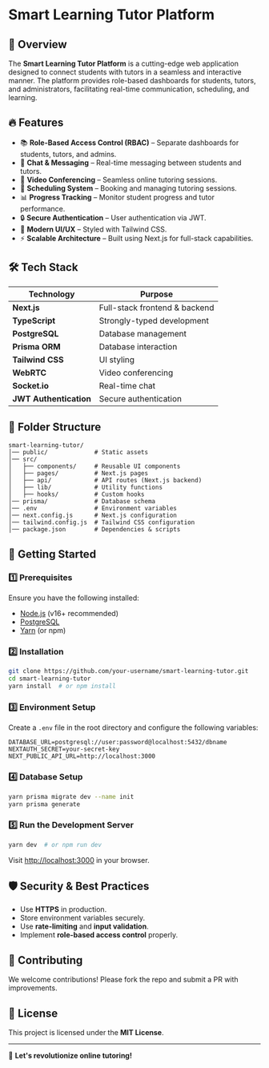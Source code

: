 # Smart Learning Tutor Platform

## 🚀 Overview
The **Smart Learning Tutor Platform** is a cutting-edge web application designed to connect students with tutors in a seamless and interactive manner. The platform provides role-based dashboards for students, tutors, and administrators, facilitating real-time communication, scheduling, and learning.

## 🔥 Features
- 📚 **Role-Based Access Control (RBAC)** – Separate dashboards for students, tutors, and admins.
- 💬 **Chat & Messaging** – Real-time messaging between students and tutors.
- 🎥 **Video Conferencing** – Seamless online tutoring sessions.
- 📆 **Scheduling System** – Booking and managing tutoring sessions.
- 📊 **Progress Tracking** – Monitor student progress and tutor performance.
- 🔒 **Secure Authentication** – User authentication via JWT.
- 🎨 **Modern UI/UX** – Styled with Tailwind CSS.
- ⚡ **Scalable Architecture** – Built using Next.js for full-stack capabilities.

## 🛠️ Tech Stack
| Technology | Purpose |
|------------|---------|
| **Next.js** | Full-stack frontend & backend |
| **TypeScript** | Strongly-typed development |
| **PostgreSQL** | Database management |
| **Prisma ORM** | Database interaction |
| **Tailwind CSS** | UI styling |
| **WebRTC** | Video conferencing |
| **Socket.io** | Real-time chat |
| **JWT Authentication** | Secure authentication |

## 📂 Folder Structure
```
smart-learning-tutor/
│── public/             # Static assets
│── src/
│   ├── components/     # Reusable UI components
│   ├── pages/          # Next.js pages
│   ├── api/            # API routes (Next.js backend)
│   ├── lib/            # Utility functions
│   ├── hooks/          # Custom hooks
│── prisma/             # Database schema
│── .env                # Environment variables
│── next.config.js      # Next.js configuration
│── tailwind.config.js  # Tailwind CSS configuration
│── package.json        # Dependencies & scripts
```

## 🚀 Getting Started
### 1️⃣ Prerequisites
Ensure you have the following installed:
- [Node.js](https://nodejs.org/) (v16+ recommended)
- [PostgreSQL](https://www.postgresql.org/)
- [Yarn](https://yarnpkg.com/) (or npm)

### 2️⃣ Installation
```sh
git clone https://github.com/your-username/smart-learning-tutor.git
cd smart-learning-tutor
yarn install  # or npm install
```

### 3️⃣ Environment Setup
Create a `.env` file in the root directory and configure the following variables:
```env
DATABASE_URL=postgresql://user:password@localhost:5432/dbname
NEXTAUTH_SECRET=your-secret-key
NEXT_PUBLIC_API_URL=http://localhost:3000
```

### 4️⃣ Database Setup
```sh
yarn prisma migrate dev --name init
yarn prisma generate
```

### 5️⃣ Run the Development Server
```sh
yarn dev  # or npm run dev
```

Visit [http://localhost:3000](http://localhost:3000) in your browser.

## 🛡️ Security & Best Practices
- Use **HTTPS** in production.
- Store environment variables securely.
- Use **rate-limiting** and **input validation**.
- Implement **role-based access control** properly.

## 🤝 Contributing
We welcome contributions! Please fork the repo and submit a PR with improvements.

## 📜 License
This project is licensed under the **MIT License**.

---

🚀 **Let's revolutionize online tutoring!**
